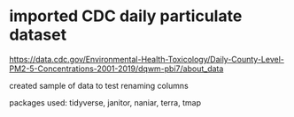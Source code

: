 # imported  CDC daily particulate dataset
https://data.cdc.gov/Environmental-Health-Toxicology/Daily-County-Level-PM2-5-Concentrations-2001-2019/dqwm-pbi7/about_data

created sample of data to test renaming columns

packages used: tidyverse, janitor, naniar, terra, tmap
